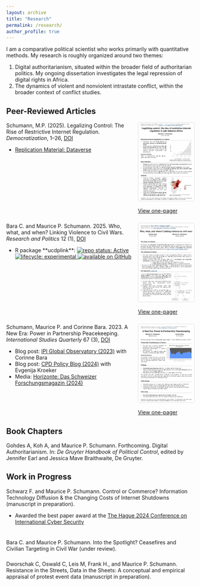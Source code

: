 ```yaml
---
layout: archive
title: "Research"
permalink: /research/
author_profile: true
---
```


<style>
  .publication-entry {
    display: flex;
    align-items: flex-start;
    margin-bottom: 1.5rem;
  }
  .publication-entry .thumb {
    flex: 0 0 150px;
    margin-left: 1rem;
  }
  .publication-entry .thumb img {
    width: 150px; /* Slightly larger */
    height: auto;
    display: block;
    border-radius: 4px;
    border: 1px solid #ddd;
  }
</style>

I am a comparative political scientist who works primarily with quantitative methods. My research is roughly organized around two themes:
1. Digital authoritarianism, situated within the broader field of authoritarian politics. My ongoing dissertation investigates the legal repression of digital rights in Africa.
2. The dynamics of violent and nonviolent intrastate conflict, within the broader context of conflict studies.


## Peer-Reviewed Articles

<div class="publication-entry">
  <div class="info">
    Schumann, M.P. (2025). Legalizing Control: The Rise of Restrictive Internet Regulation. <em>Democratization</em>, 1–26,
    <a href="https://doi.org/10.1080/13510347.2025.2503370">DOI</a><br>
    <ul>
      <li><a href="https://dataverse.harvard.edu/dataset.xhtml?persistentId=doi:10.7910/DVN/UNASYJ">Replication Material: Dataverse</a></li>
    </ul>
  </div>
  <div class="thumb">
    <a href="/images/onepagers/Schumann-2025-1pager.png" target="_blank">
      <img src="/images/onepagers/Schumann-2025-1pager.png" alt="1-Pager thumbnail" />
    </a>
    <br>
    <a href="/images/onepagers/Schumann-2025-1pager.pdf" target="_blank">View one-pager</a>
  </div>
</div>

<div class="publication-entry">
  <div class="info">
    Bara C. and Maurice P. Schumann. 2025. Who, what, and when? Linking Violence to Civil Wars. <em>Research and Politics</em> 12 (1), <a href="https://doi.org/10.1177/20531680251328885">DOI</a>
    <ul>
      <li>
  R package **ucdplink**:
  <a href="https://www.repostatus.org/#active" target="_blank">
    <img src="https://img.shields.io/badge/repo%20status-Active-brightgreen" alt="repo status: Active" />
  </a>
  <a href="https://lifecycle.r-lib.org/articles/stages.html#stable/" target="_blank">
    <img src="https://img.shields.io/badge/lifecycle-experimental-orange" alt="lifecycle: experimental" />
  </a>
  <a href="https://github.com/corinnebara/ucdplink" target="_blank">
    <img src="https://img.shields.io/badge/available_on-GitHub-blue" alt="available on GitHub" />
  </a>
</li>
    </ul>
  </div>
  <div class="thumb">
    <a href="/images/onepagers/Bara-Schumann-2025-1pager.jpeg" target="_blank">
      <img src="/images/onepagers/Bara-Schumann-2025-1pager.jpeg" alt="1-Pager thumbnail" />
    </a>
    <br>
    <a href="/images/onepagers/Bara-Schumann-2025-1pager.pdf" target="_blank">View one-pager</a>
  </div>
</div>

<div class="publication-entry">
  <div class="info">
    Schumann, Maurice P. and Corinne Bara. 2023. A New Era: Power in Partnership Peacekeeping. <em>International Studies Quarterly</em> 67 (3), <a href="https://doi.org/10.1093/isq/sqad037">DOI</a>
    <ul>
      <li>Blog post: <a href="https://theglobalobservatory.org/2023/10/partnership-peacekeeping-works-what-does-this-mean-in-a-divided-world/">IPI Global Observatory (2023)</a> with Corinne Bara</li>
      <li>Blog post: <a href="https://policyblog.empowermentforpeace.org/2024/02/reversed-roles-partnership-peacekeeping/">CPD Policy Blog (2024)</a> with Evgenija Kroeker</li>
      <li>Media: <a href="https://www.horizonte-magazin.ch/2024/12/05/harmoniesuche-in-variationen/">Horizonte: Das Schweizer Forschungsmagazin (2024)</a></li>
    </ul>
  </div>
  <div class="thumb">
    <a href="/images/onepagers/Schumann-Bara-2023-1pager.png" target="_blank">
      <img src="/images/onepagers/Schumann-Bara-2023-1pager.png" alt="1-Pager thumbnail" />
    </a>
    <br>
    <a href="/images/onepagers/Schumann-Bara-2023-1pager.pdf" target="_blank">View one-pager</a>
  </div>
</div>

## Book Chapters

<div class="publication-entry">
  <div class="info">
    Gohdes A, Koh A, and Maurice P. Schumann. Forthcoming. Digital Authoritarianism. In: <em>De Gruyter Handbook of Political Control</em>, edited by Jennifer Earl and Jessica Mave Braithwaite, De Gruyter.
  </div>
</div>

## Work in Progress 

<div class="publication-entry">
  <div class="info">
    Schwarz F. and Maurice P. Schumann. Control or Commerce? Information Technology Diffusion &amp; the Changing Costs of Internet Shutdowns (manuscript in preparation). 
    <ul>
      <li>
        Awarded the best paper award at the 
        <a href="https://www.thehagueprogram.nl/news/photos-and-conference-report-2024-conference-on-international-cyber-security">
          The Hague 2024 Conference on International Cyber Security
        </a>
      </li>
    </ul>
  </div>
</div>

<div class="publication-entry">
  <div class="info">
    Bara C. and Maurice P. Schumann. Into the Spotlight? Ceasefires and Civilian Targeting in Civil War (under review).
  </div>
</div>

<div class="publication-entry">
  <div class="info">
    Dworschak C, Oswald C, Leis M, Frank H., and Maurice P. Schumann. Resistance in the Streets, Data in the Sheets: A conceptual and empirical appraisal of protest event data (manuscript in preparation).
  </div>
</div>
